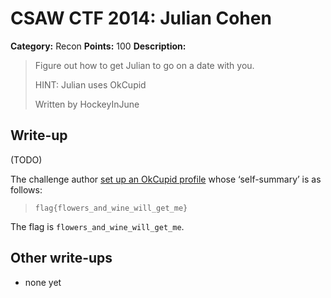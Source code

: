 # CSAW CTF 2014: Julian Cohen

**Category:** Recon
**Points:** 100
**Description:**

> Figure out how to get Julian to go on a date with you.
>
> HINT: Julian uses OkCupid
>
> Written by HockeyInJune

## Write-up

(TODO)

The challenge author [set up an OkCupid profile](http://www.okcupid.com/profile/hockeyinjune) whose ‘self-summary’ is as follows:

> `flag{flowers_and_wine_will_get_me}`

The flag is `flowers_and_wine_will_get_me`.

## Other write-ups

* none yet
